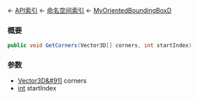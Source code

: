 ← [API索引](Api-Index) ← [命名空间索引](Namespace-Index) ← [MyOrientedBoundingBoxD](VRageMath.MyOrientedBoundingBoxD)

### 概要

```csharp
public void GetCorners(Vector3D[] corners, int startIndex)
```

### 参数

* [Vector3D&#91&#93;](VRageMath.Vector3D&#91&#93;) corners
* [int](https://docs.microsoft.com/en-us/dotnet/api/System.Int32?view=netframework-4.6) startIndex

